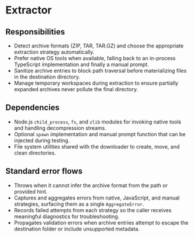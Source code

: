 # Extractor

## Responsibilities
- Detect archive formats (ZIP, TAR, TAR.GZ) and choose the appropriate extraction strategy automatically.
- Prefer native OS tools when available, falling back to an in-process TypeScript implementation and finally a manual prompt.
- Sanitize archive entries to block path traversal before materializing files in the destination directory.
- Manage temporary workspaces during extraction to ensure partially expanded archives never pollute the final directory.

## Dependencies
- Node.js `child_process`, `fs`, and `zlib` modules for invoking native tools and handling decompression streams.
- Optional `spawn` implementation and manual prompt function that can be injected during testing.
- File system utilities shared with the downloader to create, move, and clean directories.

## Standard error flows
- Throws when it cannot infer the archive format from the path or provided hint.
- Captures and aggregates errors from native, JavaScript, and manual strategies, surfacing them as a single `AggregateError`.
- Records failed attempts from each strategy so the caller receives meaningful diagnostics for troubleshooting.
- Propagates validation errors when archive entries attempt to escape the destination folder or include unsupported metadata.
